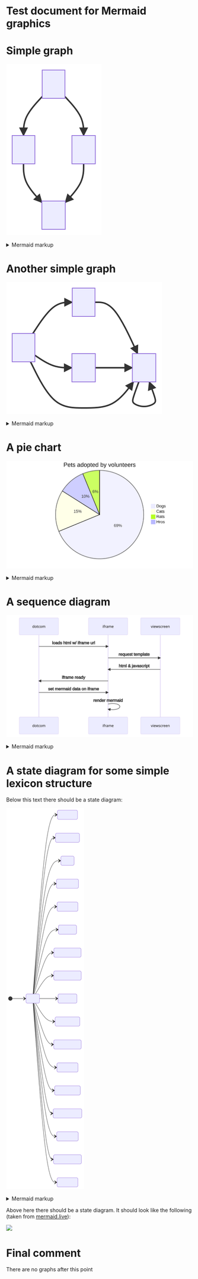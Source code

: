 # Test document for Mermaid graphics

# Simple graph

<!-- generated by mermaid compile action - START -->
![~mermaid diagram 1~](mermaid-svgs/lang_docs_Test-md-1.svg)
<details>
  <summary>Mermaid markup</summary>

```mermaid
graph TD;
	A-->B;
	A-->C;
	B-->D;
	C-->D;
```

</details>
<!-- generated by mermaid compile action - END -->

# Another simple graph

<!-- generated by mermaid compile action - START -->
![~mermaid diagram 2~](mermaid-svgs/lang_docs_Test-md-2.svg)
<details>
  <summary>Mermaid markup</summary>

```mermaid
graph LR;
	A-->B;
	A-->C;
	B-->D;
	C-->D;
	A-->D;
	D-->D;
```

</details>
<!-- generated by mermaid compile action - END -->

# A pie chart

<!-- generated by mermaid compile action - START -->
![~mermaid diagram 3~](mermaid-svgs/lang_docs_Test-md-3.svg)
<details>
  <summary>Mermaid markup</summary>

```mermaid
pie
  title Pets adopted by volunteers
  "Dogs" : 386
  "Cats" : 85
  "Rats" : 35
  "Hros" : 55
```

</details>
<!-- generated by mermaid compile action - END -->

# A sequence diagram

<!-- generated by mermaid compile action - START -->
![~mermaid diagram 4~](mermaid-svgs/lang_docs_Test-md-4.svg)
<details>
  <summary>Mermaid markup</summary>

```mermaid
sequenceDiagram
    participant dotcom
    participant iframe
    participant viewscreen
    dotcom->>iframe: loads html w/ iframe url
    iframe->>viewscreen: request template
    viewscreen->>iframe: html & javascript
    iframe->>dotcom: iframe ready
    dotcom->>iframe: set mermaid data on iframe
    iframe->>iframe: render mermaid
```

</details>
<!-- generated by mermaid compile action - END -->

# A state diagram for some simple lexicon structure

Below this text there should be a state diagram:

<!-- generated by mermaid compile action - START -->
![~mermaid diagram 5~](mermaid-svgs/lang_docs_Test-md-5.svg)
<details>
  <summary>Mermaid markup</summary>

```mermaid
stateDiagram-v2
direction LR
[*] --> Root
Root --> Prefixes
Root --> NounRoot
Root --> Verb
Root --> Adjective
Root --> Pronoun
Root --> Adverb
Root --> Subjunction
Root --> Conjunction
Root --> Particle
Root --> Adposition
Root --> Punctuation
Root --> Symbols
Root --> Interjection
Root --> Abbreviation
Root --> Acronym
Root --> ProperNoun
Root --> Numeral
```

</details>
<!-- generated by mermaid compile action - END -->

Above here there should be a state diagram. It should look like the following (taken from [mermaid.live](https://mermaid.live)):

[![](https://mermaid.ink/img/pako:eNptUcFqhDAQ_RWZY1kvPXpYkLaHQpFlhV6aHqIZ24iZkTGRyrL_3rhswUgvYebx3ps83gVaNggFTF57fLb6S7TL50dFxgq23jJlb2dFHw-fWZ4fszOzV7S-t_Uk2NkfnDZQxYF2rHeUZrOWpl-dZ0yMmKIwYc2prA5NH-j2pQ36xPQPetLibTtg4jfyZPe8VRr0Dq0X1_CwDfVKHqXH_ZmyaQRnu9eXbUyzuDTeiFKlCavgUPSgCA4QJ6etiUVcFGWZAv-NDhUUcTTY6TB4BYqukRpGE6t6MdazQNHpYcID6OC5XqiFwkvAP9K9zzvr-gurIKp2)](https://mermaid.live/edit#pako:eNptUcFqhDAQ_RWZY1kvPXpYkLaHQpFlhV6aHqIZ24iZkTGRyrL_3rhswUgvYebx3ps83gVaNggFTF57fLb6S7TL50dFxgq23jJlb2dFHw-fWZ4fszOzV7S-t_Uk2NkfnDZQxYF2rHeUZrOWpl-dZ0yMmKIwYc2prA5NH-j2pQ36xPQPetLibTtg4jfyZPe8VRr0Dq0X1_CwDfVKHqXH_ZmyaQRnu9eXbUyzuDTeiFKlCavgUPSgCA4QJ6etiUVcFGWZAv-NDhUUcTTY6TB4BYqukRpGE6t6MdazQNHpYcID6OC5XqiFwkvAP9K9zzvr-gurIKp2)

# Final comment

There are no graphs after this point
